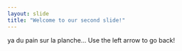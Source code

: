 ```yaml
---
layout: slide
title: "Welcome to our second slide!"
---
```

ya du pain sur la planche...
Use the left arrow to go back!

